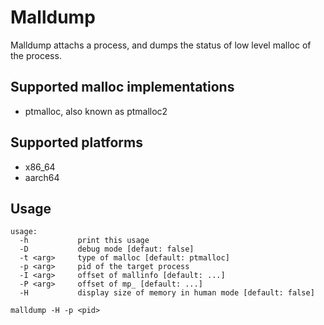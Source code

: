 # Malldump

Malldump attachs a process, and dumps the status of low level malloc of the process.

## Supported malloc implementations

- ptmalloc, also known as ptmalloc2

## Supported platforms

- x86_64
- aarch64

## Usage

```
usage:
  -h           print this usage
  -D           debug mode [defaut: false]
  -t <arg>     type of malloc [default: ptmalloc]
  -p <arg>     pid of the target process
  -I <arg>     offset of mallinfo [default: ...]
  -P <arg>     offset of mp_ [default: ...]
  -H           display size of memory in human mode [default: false]
```
```
malldump -H -p <pid>
```
